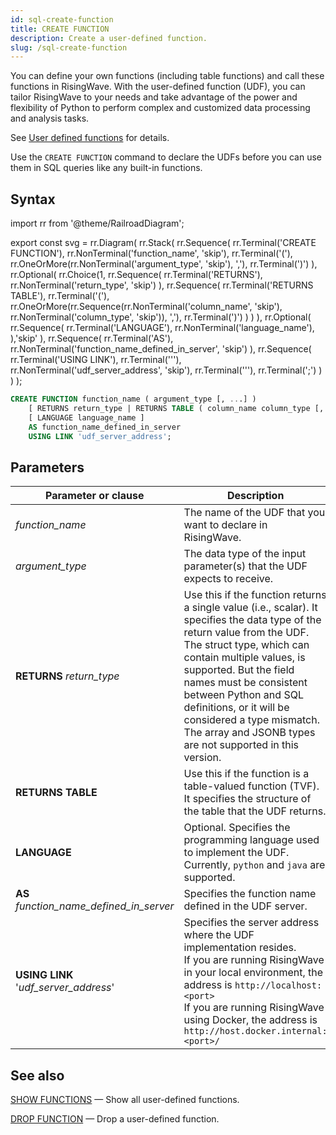 ```yaml
---
id: sql-create-function
title: CREATE FUNCTION
description: Create a user-defined function.
slug: /sql-create-function
---
```


You can define your own functions (including table functions) and call these functions in RisingWave. With the user-defined function (UDF), you can tailor RisingWave to your needs and take advantage of the power and flexibility of Python to perform complex and customized data processing and analysis tasks.

See [User defined functions](/sql/udf/user-defined-functions.md) for details.

Use the `CREATE FUNCTION` command to declare the UDFs before you can use them in SQL queries like any built-in functions.

## Syntax

<Tabs>
<TabItem value="diagram" label="Diagram">

import rr from '@theme/RailroadDiagram';

export const svg = rr.Diagram(
  rr.Stack(
    rr.Sequence(
      rr.Terminal('CREATE FUNCTION'),
      rr.NonTerminal('function_name', 'skip'),
      rr.Terminal('('),
      rr.OneOrMore(rr.NonTerminal('argument_type', 'skip'), ','),
      rr.Terminal(')')
    ),
    rr.Optional(
      rr.Choice(1,
        rr.Sequence(
          rr.Terminal('RETURNS'),
          rr.NonTerminal('return_type', 'skip')
        ),
        rr.Sequence(
          rr.Terminal('RETURNS TABLE'),
          rr.Terminal('('),
          rr.OneOrMore(rr.Sequence(rr.NonTerminal('column_name', 'skip'), rr.NonTerminal('column_type', 'skip')), ','),
          rr.Terminal(')')
        )
      )
    ),
    rr.Optional(
      rr.Sequence(
      rr.Terminal('LANGUAGE'),
      rr.NonTerminal('language_name'),
      ),'skip'
    ),
    rr.Sequence(
      rr.Terminal('AS'),
      rr.NonTerminal('function_name_defined_in_server', 'skip')
      ),
    rr.Sequence(
      rr.Terminal('USING LINK'),
      rr.Terminal('\''),
      rr.NonTerminal('udf_server_address', 'skip'),
      rr.Terminal('\''),
      rr.Terminal(';')
    )
  )
);

<drawer SVG={svg} />

</TabItem>

<TabItem value="code" label="Code">

```sql
CREATE FUNCTION function_name ( argument_type [, ...] )
    [ RETURNS return_type | RETURNS TABLE ( column_name column_type [, ...] ) ]
    [ LANGUAGE language_name ]
    AS function_name_defined_in_server
    USING LINK 'udf_server_address';
```

</TabItem>

</Tabs>

## Parameters

| Parameter or clause | Description |
| --- | --- |
| *function_name* | The name of the UDF that you want to declare in RisingWave. |
| *argument_type* | The data type of the input parameter(s) that the UDF expects to receive.|
| **RETURNS** *return_type* | Use this if the function returns a single value (i.e., scalar). It specifies the data type of the return value from the UDF.<br />The struct type, which can contain multiple values, is supported. But the field names must be consistent between Python and SQL definitions, or it will be considered a type mismatch.<br/>The array and JSONB types are not supported in this version. |
| **RETURNS TABLE** | Use this if the function is a table-valued function (TVF). It specifies the structure of the table that the UDF returns. |
| **LANGUAGE** | Optional. Specifies the programming language used to implement the UDF. <br/> Currently, `python` and `java` are supported.|
| **AS** *function_name_defined_in_server* | Specifies the function name defined in the UDF server.|
| **USING LINK** '*udf_server_address*' | Specifies the server address where the UDF implementation resides. <br/>If you are running RisingWave in your local environment, the address is `http://localhost:<port>` <br/> If you are running RisingWave using Docker, the address is `http://host.docker.internal:<port>/`|


## See also

[SHOW FUNCTIONS](/sql/commands/sql-show-functions.md) — Show all user-defined functions.

[DROP FUNCTION](/sql/commands/sql-drop-function.md) — Drop a user-defined function.

